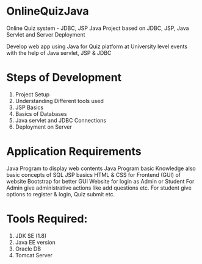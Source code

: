 # OnlineQuizJava
Online Quiz system - JDBC, JSP
Java Project based on JDBC, JSP, Java Servlet and Server Deployment


Develop web app using Java for Quiz platform at University level events with the help of Java servlet, JSP & JDBC

# Steps of Development
1. Project Setup
2. Understanding Different tools used
3. JSP Basics
4. Basics of Databases
5. Java servlet and JDBC Connections
6. Deployment on Server

# Application Requirements
Java Program to display web contents 
Java Program basic Knowledge also basic concepts of SQL
JSP basics
HTML & CSS for Frontend (GUI) of website
Bootstrap for better GUI
Website for login as Admin or Student
For Admin give administrative actions like add questions etc.
For student give options to register & login, Quiz submit etc.

# Tools Required:
1. JDK SE (1.8)
2. Java EE version
3. Oracle  DB
4.  Tomcat Server



